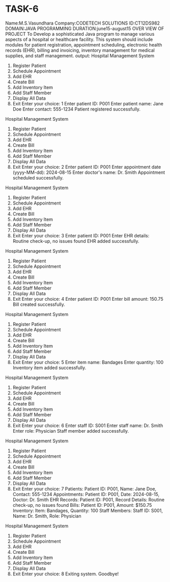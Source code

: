 # TASK-6
Name:M.S.Vasundhara
Company:CODETECH SOLUTIONS 
ID:CT12DS982
DOMAIN:JAVA PROGRAMMING 
DURATION:june15-august15
OVER VIEW OF PROJECT
To Develop a sophisticated Java program to manage various aspects of a
hospital or healthcare facility. This system should include modules for
patient registration, appointment scheduling, electronic health records
(EHR), billing and invoicing, inventory management for medical supplies,
and staff management.
output:
Hospital Management System
1. Register Patient
2. Schedule Appointment
3. Add EHR
4. Create Bill
5. Add Inventory Item
6. Add Staff Member
7. Display All Data
8. Exit
Enter your choice: 1
Enter patient ID: P001
Enter patient name: Jane Doe
Enter contact: 555-1234
Patient registered successfully.

Hospital Management System
1. Register Patient
2. Schedule Appointment
3. Add EHR
4. Create Bill
5. Add Inventory Item
6. Add Staff Member
7. Display All Data
8. Exit
Enter your choice: 2
Enter patient ID: P001
Enter appointment date (yyyy-MM-dd): 2024-08-15
Enter doctor's name: Dr. Smith
Appointment scheduled successfully.

Hospital Management System
1. Register Patient
2. Schedule Appointment
3. Add EHR
4. Create Bill
5. Add Inventory Item
6. Add Staff Member
7. Display All Data
8. Exit
Enter your choice: 3
Enter patient ID: P001
Enter EHR details: Routine check-up, no issues found
EHR added successfully.

Hospital Management System
1. Register Patient
2. Schedule Appointment
3. Add EHR
4. Create Bill
5. Add Inventory Item
6. Add Staff Member
7. Display All Data
8. Exit
Enter your choice: 4
Enter patient ID: P001
Enter bill amount: 150.75
Bill created successfully.

Hospital Management System
1. Register Patient
2. Schedule Appointment
3. Add EHR
4. Create Bill
5. Add Inventory Item
6. Add Staff Member
7. Display All Data
8. Exit
Enter your choice: 5
Enter item name: Bandages
Enter quantity: 100
Inventory item added successfully.

Hospital Management System
1. Register Patient
2. Schedule Appointment
3. Add EHR
4. Create Bill
5. Add Inventory Item
6. Add Staff Member
7. Display All Data
8. Exit
Enter your choice: 6
Enter staff ID: S001
Enter staff name: Dr. Smith
Enter role: Physician
Staff member added successfully.

Hospital Management System
1. Register Patient
2. Schedule Appointment
3. Add EHR
4. Create Bill
5. Add Inventory Item
6. Add Staff Member
7. Display All Data
8. Exit
Enter your choice: 7
Patients:
Patient ID: P001, Name: Jane Doe, Contact: 555-1234
Appointments:
Patient ID: P001, Date: 2024-08-15, Doctor: Dr. Smith
EHR Records:
Patient ID: P001, Record Details: Routine check-up, no issues found
Bills:
Patient ID: P001, Amount: $150.75
Inventory:
Item: Bandages, Quantity: 100
Staff Members:
Staff ID: S001, Name: Dr. Smith, Role: Physician

Hospital Management System
1. Register Patient
2. Schedule Appointment
3. Add EHR
4. Create Bill
5. Add Inventory Item
6. Add Staff Member
7. Display All Data
8. Exit
Enter your choice: 8
Exiting system. Goodbye!
